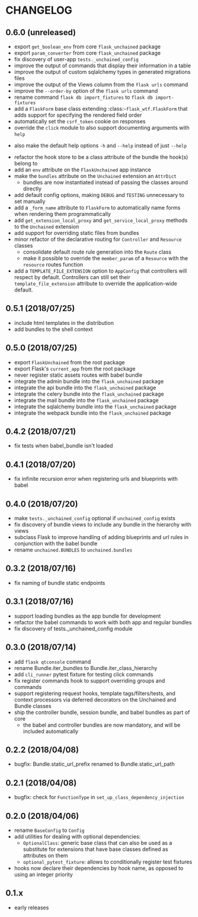 # CHANGELOG

## 0.6.0 (unreleased)

* export `get_boolean_env` from core `flask_unchained` package
* export `param_converter` from core `flask_unchained` package
* fix discovery of user-app `tests._unchained_config`
* improve the output of commands that display their information in a table
* improve the output of custom sqlalchemy types in generated migrations files
* improve the output of the Views column from the `flask urls` command
* improve the `--order-by` option of the `flask urls` command
* rename command `flask db import_fixtures` to `flask db import-fixtures`
* add a `FlaskForm` base class extending :class:`~flask_wtf.FlaskForm` that adds support for specifying the rendered field order
* automatically set the `csrf_token` cookie on responses
* override the `click` module to also support documenting arguments with `help`
 - also make the default help options `-h` and `--help` instead of just `--help`
* refactor the hook store to be a class attribute of the bundle the hook(s) belong to
* add an `env` attribute on the `FlaskUnchained` app instance
* make the `bundles` attribute on the `Unchained` extension an `AttrDict`
   - bundles are now instantiated instead of passing the classes around directly
* add default config options, making `DEBUG` and `TESTING` unnecessary to set manually
* add a `_form_name` attribute to `FlaskForm` to automatically name forms when rendering them programmatically
* add `get_extension_local_proxy` and `get_service_local_proxy` methods to the `Unchained` extension
* add support for overriding static files from bundles
* minor refactor of the declarative routing for `Controller` and `Resource` classes
   - consolidate default route rule generation into the `Route` class
   - make it possible to override the `member_param` of a `Resource` with the `resource` routes function
* add a `TEMPLATE_FILE_EXTENSION` option to `AppConfig` that controllers will respect by default. Controllers can still set their `template_file_extension` attribute to override the application-wide default.

## 0.5.1 (2018/07/25)

* include html templates in the distribution
* add bundles to the shell context

## 0.5.0 (2018/07/25)

* export `FlaskUnchained` from the root package
* export Flask's `current_app` from the root package
* never register static assets routes with babel bundle
* integrate the admin bundle into the `flask_unchained` package
* integrate the api bundle into the `flask_unchained` package
* integrate the celery bundle into the `flask_unchained` package
* integrate the mail bundle into the `flask_unchained` package
* integrate the sqlalchemy bundle into the `flask_unchained` package
* integrate the webpack bundle into the `flask_unchained` package

## 0.4.2 (2018/07/21)

* fix tests when babel_bundle isn't loaded

## 0.4.1 (2018/07/20)

* fix infinite recursion error when registering urls and blueprints with babel

## 0.4.0 (2018/07/20)

* make `tests._unchained_config` optional if `unchained_config` exists
* fix discovery of bundle views to include any bundle in the hierarchy with views
* subclass Flask to improve handling of adding blueprints and url rules in conjunction with the babel bundle
* rename `unchained.BUNDLES` to `unchained.bundles`

## 0.3.2 (2018/07/16)

* fix naming of bundle static endpoints

## 0.3.1 (2018/07/16)

* support loading bundles as the app bundle for development
* refactor the babel commands to work with both app and regular bundles
* fix discovery of tests._unchained_config module

## 0.3.0 (2018/07/14)

* add `flask qtconsole` command
* rename Bundle.iter_bundles to Bundle.iter_class_hierarchy
* add `cli_runner` pytest fixture for testing click commands
* fix register commands hook to support overriding groups and commands
* support registering request hooks, template tags/filters/tests, and context processors via deferred decorators on the Unchained and Bundle classes
* ship the controller bundle, session bundle, and babel bundles as part of core
    - the babel and controller bundles are now mandatory, and will be included automatically

## 0.2.2 (2018/04/08)

* bugfix: Bundle.static_url_prefix renamed to Bundle.static_url_path

## 0.2.1 (2018/04/08)

* bugfix: check for `FunctionType` in `set_up_class_dependency_injection`

## 0.2.0 (2018/04/06)

* rename `BaseConfig` to `Config`
* add utilities for dealing with optional dependencies:
    * `OptionalClass`: generic base class that can also be used as a substitute for extensions that have base classes defined as attributes on them
    * `optional_pytest_fixture`: allows to conditionally register test fixtures
* hooks now declare their dependencies by hook name, as opposed to using an integer priority

## 0.1.x

* early releases
